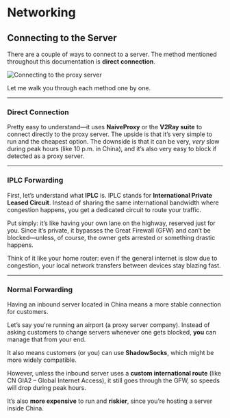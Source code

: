 # Networking

## Connecting to the Server

There are a couple of ways to connect to a server. The method mentioned throughout this documentation is **direct connection**.

![Connecting to the proxy server](https://files.catbox.moe/8nohs6.png)

Let me walk you through each method one by one.

---

### Direct Connection

Pretty easy to understand—it uses **NaiveProxy** or the **V2Ray suite** to connect directly to the proxy server. The upside is that it’s very simple to run and the cheapest option. The downside is that it can be very, *very* slow during peak hours (like 10 p.m. in China), and it’s also very easy to block if detected as a proxy server.

---

### IPLC Forwarding

First, let’s understand what **IPLC** is. IPLC stands for **International Private Leased Circuit**. Instead of sharing the same international bandwidth where congestion happens, you get a dedicated circuit to route your traffic.

Put simply: it’s like having your own lane on the highway, reserved just for you. Since it’s private, it bypasses the Great Firewall (GFW) and can’t be blocked—unless, of course, the owner gets arrested or something drastic happens.

Think of it like your home router: even if the general internet is slow due to congestion, your local network transfers between devices stay blazing fast.

---

### Normal Forwarding

Having an inbound server located in China means a more stable connection for customers.

Let’s say you're running an airport (a proxy server company). Instead of asking customers to change servers whenever one gets blocked, **you** can manage that from your end.

It also means customers (or you) can use **ShadowSocks**, which might be more widely compatible.

However, unless the inbound server uses a **custom international route** (like CN GIA2 – Global Internet Access), it still goes through the GFW, so speeds will drop during peak hours.

It’s also **more expensive** to run and **riskier**, since you’re hosting a server inside China.
